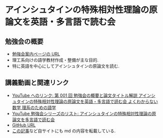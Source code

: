# アインシュタインの特殊相対性理論の原論文を英語・多言語で読む会

## 勉強会の概要

- [勉強会案内ページの URL](https://phasetr.com/blog/2020/08/22/studygroup-for-relativity/)
- 理工系向けの語学教材作成・整備が主な目的.
- 特に英語を中心にしてアインシュタインの原論文を読む.

## 講義動画と関連リンク

- [YouTube へのリンク: 第 001 回 勉強会の概要と論文タイトル解説 アインシュタインの特殊相対性理論の原論文を英語・多言語で読む会 よくわからない数学 理系のための語学](https://youtu.be/CwoUaZe57dM)
- [YouTube 勉強会シリーズのリスト: アインシュタインの特殊相対性理論の原論文を多言語で読む会](https://www.youtube.com/playlist?list=PLSBzltjFoprY1UhOvl-wXADKLQR5hkiOc)
- [GitHub URL](https://github.com/phasetr/studygroup/tree/master/special-relativity-original-paper)
- [この記事](https://phasetr.com/blog/2020/09/04/studygroup-for-relativity/)など自サイトにも md の内容を転載している.
